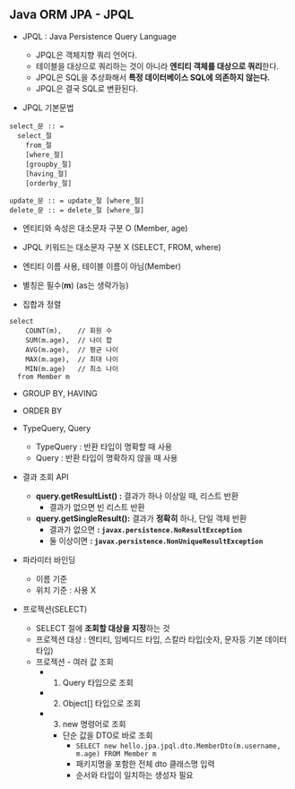 ## Java ORM JPA - JPQL
- JPQL : Java Persistence Query Language
  - JPQL은 객체지향 쿼리 언어다.
  - 테이블을 대상으로 쿼리하는 것이 아니라 **엔티티 객체를 대상으로 쿼리**한다.
  - JPQL은 SQL을 추상화해서 **특정 데이터베이스 SQL에 의존하지 않는다.**
  - JPQL은 결국 SQL로 변환된다.

- JPQL 기본문법
```
select_문 :: = 
  select_절
    from_절 
    [where_절] 
    [groupby_절] 
    [having_절] 
    [orderby_절]

update_문 :: = update_절 [where_절]
delete_문 :: = delete_절 [where_절]
```
  - 엔티티와 속성은 대소문자 구분 O (Member, age)
  - JPQL 키워드는 대소문자 구분 X (SELECT, FROM, where)
  - 엔티티 이름 사용, 테이블 이름이 아님(Member)
  - 별칭은 필수(**m**) (as는 생략가능)

- 집합과 정렬
```
select
	COUNT(m),    // 회원 수
	SUM(m.age),  // 나이 합
	AVG(m.age),  // 평균 나이 
	MAX(m.age),  // 최대 나이 
	MIN(m.age)   // 최소 나이
  from Member m
```
  - GROUP BY, HAVING
  - ORDER BY

- TypeQuery, Query
  - TypeQuery : 반환 타입이 명확할 때 사용
  - Query : 반환 타입이 명확하지 않을 때 사용

- 결과 조회 API
  - **query.getResultList() :** 결과가 하나 이상일 때, 리스트 반환
    - 결과가 없으면 빈 리스트 반환
  - **query.getSingleResult():** 결과가 **정확히** 하나, 단일 객체 반환
    - 결과가 없으면 **: `javax.persistence.NoResultException`**
    - 둘 이상이면 **: `javax.persistence.NonUniqueResultException`**

- 파라미터 바인딩 
  - 이름 기준
  - 위치 기준 : 사용 X

- 프로젝션(SELECT)
  - SELECT 절에 **조회할 대상을 지정**하는 것
  - 프로젝션 대상 : 엔티티, 임베디드 타입, 스칼라 타입(숫자, 문자등 기본 데이터 타입)
  - 프로젝션 - 여러 값 조회
    - 1. Query 타입으로 조회
    - 2. Object[] 타입으로 조회
    - 3. new 명령어로 조회
      - 단순 값을 DTO로 바로 조회
        - `SELECT new hello.jpa.jpql.dto.MemberDto(m.username, m.age) FROM Member m`
        - 패키지명을 포함한 전체 dto 클래스명 입력
        - 순서와 타입이 일치하는 생성자 필요